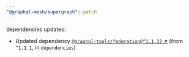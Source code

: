```yaml
---
"@graphql-mesh/supergraph": patch
---
```

dependencies updates:
  - Updated dependency [`@graphql-tools/federation@^1.1.12` ↗︎](https://www.npmjs.com/package/@graphql-tools/federation/v/1.1.12) (from `^1.1.1`, in `dependencies`)
